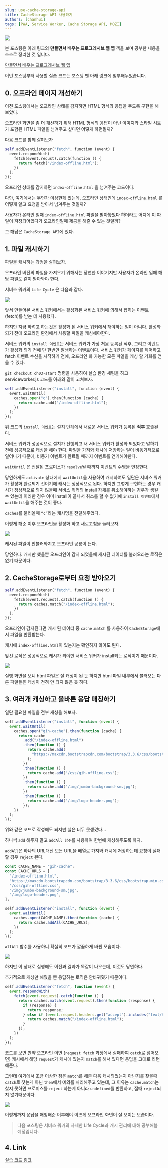 ```yaml
---
slug: use-cache-storage-api
title: CacheStorage API 사용하기
authors: [chanhui]
tags: [PWA, Service Worker, Cache Storage API, MOZI]
---
```


![](https://velog.velcdn.com/images/hancihu/post/d41e3773-1274-46d1-87ff-7b0181abb749/image.png)

<!--truncate-->

본 포스팅은 아래 링크의 **만들면서 배우는 프로그레시브 웹 앱** 책을 보며 공부한 내용을 스스로 정리한 것 입니다.

[만들면서 배우는 프로그레시브 웹 앱](https://www.aladin.co.kr/shop/wproduct.aspx?ItemId=190254386)

이번 포스팅부터 사용할 실습 코드는 포스팅 맨 아래 링크에 첨부해두었습니다.

## 0. 오프라인 페이지 개선하기

이전 포스팅에서는 오프라인 상태를 감지하면 HTML 형식의 응답을 주도록 구현을 해보았다.

오프라인 화면을 좀 더 개선하기 위해 HTML 형식의 응답이 아닌 이미지와 스타일 시트가 포함된 HTML 파일을 넘겨주고 싶다면 어떻게 하면될까?

다음 코드를 함께 살펴보자

```python
self.addEventListener("fetch", function (event) {
  event.respondWith(
    fetch(event.requst).catch(function () {
      return fetch("/index-offline.html");
    })
  );
});
```

오프라인 상태를 감지하면 `index-offline.html` 을 넘겨주는 코드이다.

다만, 여기에서는 무언가 이상한게 있는데, 오프라인 상태인데 `index-offline.html` 를 어떻게 알고 요청을 받아서 넘겨주는 것일까?

사용자가 온라인 일때 `index-offline.html` 파일을 받아놓았다 하더라도 어디에 이 파일이 저장되어있다가 오프라인일때 제공을 해줄 수 있는 것일까?

그 해답은 `CacheStorage API`에 있다.

## 1. 파일 캐시하기

파일을 캐시하는 과정을 살펴보자.

오프라인 버전의 파일을 가져오기 위해서는 당연한 이야기지만 사용자가 온라인 일때 해당 파일도 같이 받아와야 한다.

서비스 워커의 `Life Cycle` 은 다음과 같다.

![](https://velog.velcdn.com/images/hancihu/post/f338dd14-8faf-4555-8286-3440be11916e/image.png)

앞서 만들어본 서비스 워커에서는 활성화된 서비스 워커에 의해서 잡히는 이벤트(fetch)를 받는 데 사용했다.

하지만 지금 하려고 하는것은 활성화 된 서비스 워커에서 해야하는 일이 아니다. 활성화 되기 전에 오프라인 환경에서 사용할 파일을 캐싱해야한다.

서비스 워커의 `install 이벤트`는 서비스 워커가 가장 처음 등록된 직후, 그리고 이벤트가 활성화 되기 전에 단 한번만 발생하는 이벤트이다. 서비스 워커가 페이지를 제어하고 fetch 이벤트 수신을 시작하기 전에, 오프라인 화 가능한 모든 파일을 캐싱 할 기회를 얻을 수 있다.

`git checkout ch03-start` 명령을 사용하여 실습 환경 세팅을 하고 serviceworker.js 코드를 아래와 같이 고쳐보자.

```python
self.addEventListener("install", function (event) {
  event.waitUntil(
    caches.open("c").then(function (cache) {
      return cache.add("/index-offline.html");
    })
  );
});
```

위 코드의 `install 이벤트`는 설치 단계에서 새로운 서비스 워커가 등록된 **직후** 호출된다.

서비스 워커가 성공적으로 설치가 진행되고 새 서비스 워커가 활성화 되었다고 말하기 전에 성공적으로 캐싱을 해야 한다. 파일을 가져와 캐시에 저장하는 일이 비동기적으로 일어나기 때문에, 비동기 이벤트가 완료될 때까지 이벤트를 연기해야한다.

`waitUntil` 은 전달된 프로미스가 `resolve`될 때까지 이벤트의 수명을 연장한다.

당연하게도 `activate` 상태에서 `waitUntil`을 사용하여 캐시하여도 일단은 서비스 워커가 활성화 완료되기 전이기에 캐시는 정상적으로 된다. 하지만 그렇게 구현하는 경우 캐시가 정상적으로 되지 않을때 서비스 워커의 install 자체를 취소해야하는 경우가 생길 수 있는데 이러한 경우 이미 install이 끝나서 취소를 할 수 없기에 `install 이벤트`에서 `waitUntil`을 해주는 것이 좋다.

`caches`를 불러올때 `“c”`라는 캐시명을 전달해주었다.

이렇게 해준 이후 오프라인을 활성화 하고 새로고침을 눌러보자.

![](https://velog.velcdn.com/images/hancihu/post/1c302b87-aa84-4b21-805a-702784ef5670/image.png)

캐시된 파일이 안불러와지고 오프라인 공룡이 뜬다.

당연하다. 캐시만 했을뿐 오프라인이 감지 되었을때 캐시된 데이터를 불러오라는 로직은 없기 때문이다.

## 2. CacheStorage로부터 요청 받아오기

```python
self.addEventListener("fetch", function (event) {
  event.respondWith(
    fetch(event.request).catch(function () {
      return caches.match("/index-offline.html");
    })
  );
});
```

오프라인이 감지된다면 캐시 된 데이터 중 `cache.match` 를 사용하여 `CacheStorage`에서 파일을 반환받는다.

캐시에 `index-offline.html`이 있는지는 확인하지 않아도 된다.

앞선 로직은 성공적으로 캐시가 되야만 서비스 워커가 install되는 로직이기 때문이다.

![](https://velog.velcdn.com/images/hancihu/post/53ba7be0-2654-43bf-937d-2c4e8fe8b546/image.png)

실행 화면을 보니 html 파일은 잘 캐싱이 된 듯 하지만 html 파일 내부에서 불러오는 다른 파일들은 캐싱이 전혀 안 되지 않은 듯 하다.

## 3. 여러개 캐싱하고 올바른 응답 매칭하기

일단 필요한 파일을 전부 캐싱을 해보자.

```jsx
self.addEventListener("install", function (event) {
  event.waitUntil(
    caches.open("gih-cache").then(function (cache) {
      return cache
        .add("/index-offline.html")
        .then(function () {
          return cache.add(
            "https://maxcdn.bootstrapcdn.com/bootstrap/3.3.6/css/bootstrap.min.css"
          );
        })
        .then(function () {
          return cache.add("/css/gih-offline.css");
        })
        .then(function () {
          return cache.add("/img/jumbo-background-sm.jpg");
        })
        .then(function () {
          return cache.add("/img/logo-header.png");
        });
    })
  );
});
```

위와 같은 코드로 작성해도 되지만 실은 너무 못생겼다…

하나씩 `add` 해주지 말고 `addAll 함수`를 사용하여 한번에 캐싱해주도록 하자.

`addAll`은 하나의 URL대신 모든 URL을 배열로 가져와 캐시에 저장하는데 요청이 실패할 경우 `reject` 된다.

```jsx
const CACHE_NAME = "gih-cache";
const CACHE_URLS = [
  "/index-offline.html",
  "https://maxcdn.bootstrapcdn.com/bootstrap/3.3.6/css/bootstrap.min.css",
  "/css/gih-offline.css",
  "/img/jumbo-background-sm.jpg",
  "/img/logo-header.png",
];

self.addEventListener("install", function (event) {
  event.waitUntil(
    caches.open(CACHE_NAME).then(function (cache) {
      return cache.addAll(CACHE_URLS);
    })
  );
});
```

`allAll` 함수를 사용하니 확실히 코드가 깔끔하게 바뀐 모습이다.

![](https://velog.velcdn.com/images/hancihu/post/d3b88643-dfb4-482b-b26f-5a2e081d3c90/image.png)

하지만 이 상태로 실행해도 이전과 결과가 똑같이 나오는데, 이것도 당연하다.

추가적으로 캐싱만 해줬을 뿐 응답하는 로직은 안바꿔줬기 때문이다.

```jsx
self.addEventListener("fetch", function (event) {
  event.respondWith(
    fetch(event.request).catch(function () {
      return caches.match(event.request).then(function (response) {
        if (response) {
          return response;
        } else if (event.request.headers.get("accept").includes("text/html")) {
          return caches.match("/index-offline.html");
        }
      });
    })
  );
});
```

코드를 보면 만약 오프라인 이면 (`request fetch` 과정에서 실패하여 `catch`로 넘어오면) 캐시에서 해당 `request`가 캐시에 있는지 `match`를 해서 있다면 응답을 그대로 리턴해준다.

그런데 여기에서 조금 이상한 점은 `match`를 해준 다음 캐시되었는지 아닌지를 찾을때 `catch`로 찾는게 아닌 `then`에서 예외를 처리해주고 있는데, 그 이유는 `cache.match`는 찾지 못하면 프로미스를 `reject` 하는게 아니라 `undefined`를 반환하고, 절때 `reject`되지 않기때문이다.

![](https://velog.velcdn.com/images/hancihu/post/54778996-ddb4-4b7a-9d44-bc1fc98aebe9/image.png)

이렇게까지 응답을 매칭해준 이후에야 이쁘게 오프라인 화면이 잘 보이는 모습이다.

> 다음 포스팅은 서비스 워커의 자세한 Life Cycle과 캐시 관리에 대해 공부해볼 예정입니다.

## 4. Link

[실습 코드 링크](https://github.com/TalAter/gotham_imperial_hotel)
